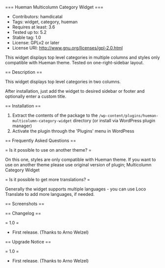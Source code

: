 === Hueman Multicolumn Category Widget ===
* Contributors: hamdicatal    
* Tags: widget, category, hueman  
* Requires at least: 3.6  
* Tested up to: 5.2   
* Stable tag: 1.0 
* License: GPLv2 or later 
* License URI: http://www.gnu.org/licenses/gpl-2.0.html   

This widget displays top level categories in multiple columns and styles only compatible with Hueman theme. Tested on one-right-sidebar layout.

== Description ==

This widget displays top level categories in two columns.

After installation, just add the widget to desired sidebar or footer and optionally enter a custom title.

== Installation ==

1. Extract the contents of the package to the `/wp-content/plugins/hueman-multicolumn-category-widget` directory (or install via WordPress plugin manager)
2. Activate the plugin through the 'Plugins' menu in WordPress

== Frequently Asked Questions ==

= Is it possible to use on another theme? =

On this one, styles are only compatible with Hueman theme. If you want to use on another theme please use original version of plugin; Multicolumn Category Widget

= Is it possible to get more translations? =

Generally the widget supports multiple languages - you can use Loco Translate to add more languages, if needed.

== Screenshots ==



== Changelog ==

= 1.0 =
* First release. (Thanks to Arno Welzel)

== Upgrade Notice ==

= 1.0 =
* First release. (Thanks to Arno Welzel)
